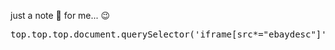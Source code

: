 <!--more-->

just a note &#x1f4dd; for me... &#x1f609; 
<pre>
top.top.top.document.querySelector(&#39;iframe[src*=&#34;ebaydesc&#34;]&#39;).src
</pre>